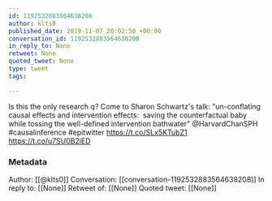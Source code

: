 ```yaml
---
id: 1192532883564638208
author: klts0
published_date: 2019-11-07 20:02:50 +00:00
conversation_id: 1192532883564638208
in_reply_to: None
retweet: None
quoted_tweet: None
type: tweet
tags:

---
```


Is this the only research q? Come to Sharon Schwartz's talk: "un-conflating causal effects and intervention effects:  saving the counterfactual baby while tossing the well-defined intervention bathwater" @HarvardChanSPH #causalinference #epitwitter https://t.co/SLx5KTubZ1 https://t.co/u7SU0B2iED

### Metadata

Author: [[@klts0]]
Conversation: [[conversation-1192532883564638208]]
In reply to: [[None]]
Retweet of: [[None]]
Quoted tweet: [[None]]
